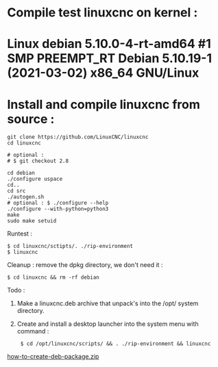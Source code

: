 
# Compile test linuxcnc on kernel :
# Linux debian 5.10.0-4-rt-amd64 #1 SMP PREEMPT_RT Debian 5.10.19-1 (2021-03-02) x86_64 GNU/Linux

# Install and compile linuxcnc from source :

	git clone https://github.com/LinuxCNC/linuxcnc
	cd linuxcnc

	# optional :
	# $ git checkout 2.8

	cd debian
	./configure uspace
	cd..
	cd src
	./autogen.sh
	# optional : $ ./configure --help
	./configure --with-python=python3
	make 
	sudo make setuid

Runtest :

	$ cd linuxcnc/sctipts/. ./rip-environment
	$ linuxcnc
	
Cleanup :
	remove the dpkg directory, we don't need it : 

	$ cd linuxcnc && rm -rf debian

Todo : 

1. Make a linuxcnc.deb archive that unpack's into the /opt/ system directory.
2. Create and install a desktop launcher into the system menu with command :

		$ cd /opt/linuxcnc/scripts/ && . ./rip-environment && linuxcnc


[how-to-create-deb-package.zip](https://github.com/grotius-cnc/debian_distro_live_build_post_tweaking/files/6154727/how-to-create-deb-package.zip)

